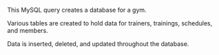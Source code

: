 This MySQL query creates a database for a gym.

Various tables are created to hold data for trainers, trainings, schedules, and members.

Data is inserted, deleted, and updated throughout the database.